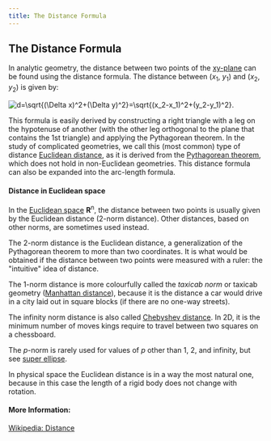 ```yaml
---
title: The Distance Formula
---
```

## The Distance Formula

In analytic geometry, the distance between two points of the [xy-plane](https://en.wikipedia.org/wiki/Cartesian_coordinate_system) can be found using the distance formula.  The distance between (*x*<sub>1</sub>, *y*<sub>1</sub>) and (*x*<sub>2</sub>, *y*<sub>2</sub>) is given by:

<img src="https://latex.codecogs.com/gif.latex?d=\sqrt{(\Delta&space;x)^2&plus;(\Delta&space;y)^2}=\sqrt{(x_2-x_1)^2&plus;(y_2-y_1)^2}." title="d=\sqrt{(\Delta x)^2+(\Delta y)^2}=\sqrt{(x_2-x_1)^2+(y_2-y_1)^2}." />

This formula is easily derived by constructing a right triangle with a leg on the hypotenuse of another (with the other leg orthogonal to the plane that contains the 1st triangle) and applying the Pythagorean theorem.
In the study of complicated geometries, we call this (most common) type of distance [Euclidean distance](https://en.wikipedia.org/wiki/Euclidean_distance), as it is derived from the [Pythagorean theorem](https://en.wikipedia.org/wiki/Pythagorean_theorem), which does not hold in non-Euclidean geometries. This distance formula can also be expanded into the arc-length formula.

#### Distance in Euclidean space
In the [Euclidean space](https://en.wikipedia.org/wiki/Euclidean_space) **R**<sup>n</sup>, the distance between two points is usually given by the Euclidean distance (2-norm distance).  Other distances, based on other norms, are sometimes used instead.

The 2-norm distance is the Euclidean distance, a generalization of the Pythagorean theorem to more than two coordinates. It is what would be obtained if the distance between two points were measured with a ruler: the "intuitive" idea of distance.

The 1-norm distance is more colourfully called the *taxicab norm* or taxicab geometry ([Manhattan distance](https://en.wikipedia.org/wiki/Taxicab_geometry)), because it is the distance a car would drive in a city laid out in square blocks (if there are no one-way streets).

The infinity norm distance is also called [Chebyshev distance](https://en.wikipedia.org/wiki/Chebyshev_distance). In 2D, it is the minimum number of moves kings require to travel between two squares on a chessboard.

The *p*-norm is rarely used for values of *p* other than 1, 2, and infinity, but see [super ellipse](https://en.wikipedia.org/wiki/Super_ellipse).

In physical space the Euclidean distance is in a way the most natural one, because in this case the length of a rigid body does not change with rotation.

#### More Information:
<!-- Please add any articles you think might be helpful to read before writing the article -->
[Wikipedia: Distance](https://en.wikipedia.org/wiki/Distance)

